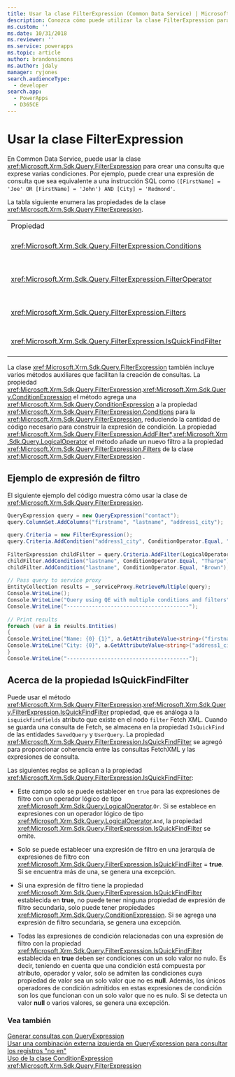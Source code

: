 ```yaml
---
title: Usar la clase FilterExpression (Common Data Service) | Microsoft Docs
description: Conozca cómo puede utilizar la clase FilterExpression para crear una consulta que exprese múltiples condiciones
ms.custom: ''
ms.date: 10/31/2018
ms.reviewer: ''
ms.service: powerapps
ms.topic: article
author: brandonsimons
ms.author: jdaly
manager: ryjones
search.audienceType:
  - developer
search.app:
  - PowerApps
  - D365CE
---
```

# <a name="use-the-filterexpression-class"></a>Usar la clase FilterExpression

En Common Data Service, puede usar la clase <xref:Microsoft.Xrm.Sdk.Query.FilterExpression> para crear una consulta que exprese varias condiciones. Por ejemplo, puede crear una expresión de consulta que sea equivalente a una instrucción SQL como `([FirstName] = 'Joe' OR [FirstName] = 'John') AND [City] = 'Redmond'`.  
  
 La tabla siguiente enumera las propiedades de la clase <xref:Microsoft.Xrm.Sdk.Query.FilterExpression>.  
  
|||  
|-|-|  
|Propiedad|Descripción|  
|<xref:Microsoft.Xrm.Sdk.Query.FilterExpression.Conditions>|Obtiene o establece expresiones de condición que incluyen atributos, operadores de condición y valores de atributos.|  
|<xref:Microsoft.Xrm.Sdk.Query.FilterExpression.FilterOperator>|Obtiene o establece operadores de filtros lógicos `AND/OR`. Esto se configura mediante la enumeración <xref:Microsoft.Xrm.Sdk.Query.LogicalOperator>.|  
|<xref:Microsoft.Xrm.Sdk.Query.FilterExpression.Filters>|Obtiene o establece una jerarquía de expresiones de filtro condicionales y lógicas que filtran los resultados de la consulta.|  
|<xref:Microsoft.Xrm.Sdk.Query.FilterExpression.IsQuickFindFilter>|Obtiene o establece un valor que indica si expresión forma parte de una consulta de búsqueda rápida.|  
  
 La clase <xref:Microsoft.Xrm.Sdk.Query.FilterExpression> también incluye varios métodos auxiliares que facilitan la creación de consultas. La propiedad <xref:Microsoft.Xrm.Sdk.Query.FilterExpression>.<xref:Microsoft.Xrm.Sdk.Query.ConditionExpression> el método agrega una <xref:Microsoft.Xrm.Sdk.Query.ConditionExpression> a la propiedad <xref:Microsoft.Xrm.Sdk.Query.FilterExpression.Conditions> para la <xref:Microsoft.Xrm.Sdk.Query.FilterExpression>, reduciendo la cantidad de código necesario para construir la expresión de condición. La propiedad <xref:Microsoft.Xrm.Sdk.Query.FilterExpression.AddFilter*>.<xref:Microsoft.Xrm.Sdk.Query.LogicalOperator> el método añade un nuevo filtro a la propiedad <xref:Microsoft.Xrm.Sdk.Query.FilterExpression.Filters> de la clase <xref:Microsoft.Xrm.Sdk.Query.FilterExpression> .  
  
<a name="example"></a>   

## <a name="filter-expression-example"></a>Ejemplo de expresión de filtro  

 El siguiente ejemplo del código muestra cómo usar la clase de <xref:Microsoft.Xrm.Sdk.Query.FilterExpression>.  
  
```csharp  
QueryExpression query = new QueryExpression("contact");   
query.ColumnSet.AddColumns("firstname", "lastname", "address1_city");   
  
query.Criteria = new FilterExpression();   
query.Criteria.AddCondition("address1_city", ConditionOperator.Equal, "Redmond");   
  
FilterExpression childFilter = query.Criteria.AddFilter(LogicalOperator.Or);   
childFilter.AddCondition("lastname", ConditionOperator.Equal, "Tharpe");   
childFilter.AddCondition("lastname", ConditionOperator.Equal, "Brown");   
  
// Pass query to service proxy   
EntityCollection results = _serviceProxy.RetrieveMultiple(query);   
Console.WriteLine();   
Console.WriteLine("Query using QE with multiple conditions and filters");   
Console.WriteLine("---------------------------------------");   
  
// Print results   
foreach (var a in results.Entities)   
{   
Console.WriteLine("Name: {0} {1}", a.GetAttributeValue<string>("firstname"), a.GetAttributeValue<string>("lastname"));   
Console.WriteLine("City: {0}", a.GetAttributeValue<string>("address1_city"));   
}   
Console.WriteLine("---------------------------------------");  
```  
  
<a name="quickfindfilter"></a> 
  
## <a name="about-the-isquickfindfilter-property"></a>Acerca de la propiedad IsQuickFindFilter  

 Puede usar el método <xref:Microsoft.Xrm.Sdk.Query.FilterExpression>.<xref:Microsoft.Xrm.Sdk.Query.FilterExpression.IsQuickFindFilter> propiedad, que es análoga a la `isquickfindfields` atributo que existe en el nodo `filter` Fetch XML. Cuando se guarda una consulta de Fetch, se almacena en la propiedad `IsQuickFind` de las entidades `SavedQuery` y `UserQuery`. La propiedad <xref:Microsoft.Xrm.Sdk.Query.FilterExpression.IsQuickFindFilter> se agregó para proporcionar coherencia entre las consultas FetchXML y las expresiones de consulta.  
  
 Las siguientes reglas se aplican a la propiedad <xref:Microsoft.Xrm.Sdk.Query.FilterExpression.IsQuickFindFilter>:  
  
-   Este campo solo se puede establecer en `true` para las expresiones de filtro con un operador lógico de tipo <xref:Microsoft.Xrm.Sdk.Query.LogicalOperator>.`Or`. Si se establece en expresiones con un operador lógico de tipo <xref:Microsoft.Xrm.Sdk.Query.LogicalOperator>.`And`, la propiedad <xref:Microsoft.Xrm.Sdk.Query.FilterExpression.IsQuickFindFilter> se omite.  
  
-   Solo se puede establecer una expresión de filtro en una jerarquía de expresiones de filtro con <xref:Microsoft.Xrm.Sdk.Query.FilterExpression.IsQuickFindFilter> = **true**. Si se encuentra más de una, se genera una excepción.  
  
-   Si una expresión de filtro tiene la propiedad <xref:Microsoft.Xrm.Sdk.Query.FilterExpression.IsQuickFindFilter> establecida en **true**, no puede tener ninguna propiedad de expresión de filtro secundaria, solo puede tener propiedades <xref:Microsoft.Xrm.Sdk.Query.ConditionExpression>. Si se agrega una expresión de filtro secundaria, se genera una excepción.  
  
-   Todas las expresiones de condición relacionadas con una expresión de filtro con la propiedad <xref:Microsoft.Xrm.Sdk.Query.FilterExpression.IsQuickFindFilter> establecida en **true** deben ser condiciones con un solo valor no nulo. Es decir, teniendo en cuenta que una condición está compuesta por atributo, operador y valor, solo se admiten las condiciones cuya propiedad de valor sea un solo valor que no es **null**. Además, los únicos operadores de condición admitidos en estas expresiones de condición son los que funcionan con un solo valor que no es nulo. Si se detecta un valor **null** o varios valores, se genera una excepción.  
  
### <a name="see-also"></a>Vea también  

 [Generar consultas con QueryExpression](build-queries-with-queryexpression.md)   
 [Usar una combinación externa izquierda en QueryExpression para consultar los registros "no en"](use-left-outer-join-queryexpression-query-records-not-in.md)   
 [Uso de la clase ConditionExpression](use-conditionexpression-class.md)   
 <xref:Microsoft.Xrm.Sdk.Query.FilterExpression>